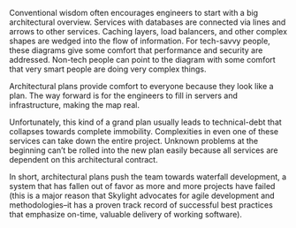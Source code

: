 Conventional wisdom often encourages engineers to start with a big architectural overview. Services with databases are connected via lines and arrows to other services. Caching layers, load balancers, and other complex shapes are wedged into the flow of information. For tech-savvy people, these diagrams give some comfort that performance and security are addressed. Non-tech people can point to the diagram with some comfort that very smart people are doing very complex things.
 
Architectural plans provide comfort to everyone because they look like a plan. The way forward is for the engineers to fill in servers and infrastructure, making the map real.
 
Unfortunately, this kind of a grand plan usually leads to technical-debt that collapses towards complete immobility. Complexities in even one of these services can take down the entire project. Unknown problems at the beginning can’t be rolled into the new plan easily because all services are dependent on this architectural contract.
 
In short, architectural plans push the team towards waterfall development, a system that has fallen out of favor as more and more projects have failed (this is a major reason that Skylight advocates for agile development and methodologies–it has a proven track record of successful best practices that emphasize on-time, valuable delivery of working software).
